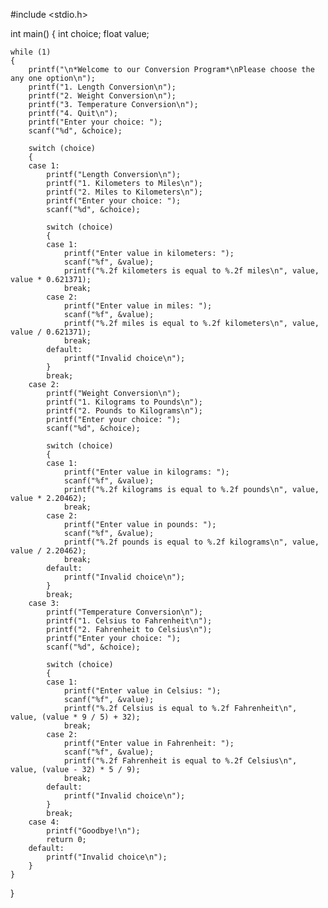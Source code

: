 #include <stdio.h>

int main()
{
    int choice;
    float value;

    while (1)
    {
        printf("\n*Welcome to our Conversion Program*\nPlease choose the any one option\n");
        printf("1. Length Conversion\n");
        printf("2. Weight Conversion\n");
        printf("3. Temperature Conversion\n");
        printf("4. Quit\n");
        printf("Enter your choice: ");
        scanf("%d", &choice);

        switch (choice)
        {
        case 1:
            printf("Length Conversion\n");
            printf("1. Kilometers to Miles\n");
            printf("2. Miles to Kilometers\n");
            printf("Enter your choice: ");
            scanf("%d", &choice);

            switch (choice)
            {
            case 1:
                printf("Enter value in kilometers: ");
                scanf("%f", &value);
                printf("%.2f kilometers is equal to %.2f miles\n", value, value * 0.621371);
                break;
            case 2:
                printf("Enter value in miles: ");
                scanf("%f", &value);
                printf("%.2f miles is equal to %.2f kilometers\n", value, value / 0.621371);
                break;
            default:
                printf("Invalid choice\n");
            }
            break;
        case 2:
            printf("Weight Conversion\n");
            printf("1. Kilograms to Pounds\n");
            printf("2. Pounds to Kilograms\n");
            printf("Enter your choice: ");
            scanf("%d", &choice);

            switch (choice)
            {
            case 1:
                printf("Enter value in kilograms: ");
                scanf("%f", &value);
                printf("%.2f kilograms is equal to %.2f pounds\n", value, value * 2.20462);
                break;
            case 2:
                printf("Enter value in pounds: ");
                scanf("%f", &value);
                printf("%.2f pounds is equal to %.2f kilograms\n", value, value / 2.20462);
                break;
            default:
                printf("Invalid choice\n");
            }
            break;
        case 3:
            printf("Temperature Conversion\n");
            printf("1. Celsius to Fahrenheit\n");
            printf("2. Fahrenheit to Celsius\n");
            printf("Enter your choice: ");
            scanf("%d", &choice);

            switch (choice)
            {
            case 1:
                printf("Enter value in Celsius: ");
                scanf("%f", &value);
                printf("%.2f Celsius is equal to %.2f Fahrenheit\n", value, (value * 9 / 5) + 32);
                break;
            case 2:
                printf("Enter value in Fahrenheit: ");
                scanf("%f", &value);
                printf("%.2f Fahrenheit is equal to %.2f Celsius\n", value, (value - 32) * 5 / 9);
                break;
            default:
                printf("Invalid choice\n");
            }
            break;
        case 4:
            printf("Goodbye!\n");
            return 0;
        default:
            printf("Invalid choice\n");
        }
    }
}
